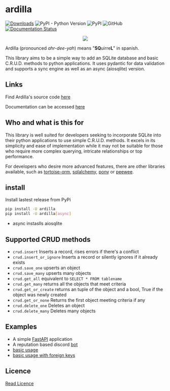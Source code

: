 # ardilla

[![Downloads](https://static.pepy.tech/badge/ardilla/month)](https://pepy.tech/project/ardilla) ![PyPI - Python Version](https://img.shields.io/pypi/pyversions/ardilla) ![PyPI](https://img.shields.io/pypi/v/ardilla) ![GitHub](https://img.shields.io/github/license/chrisdewa/ardilla) [![Documentation Status](https://readthedocs.org/projects/ardilla/badge/?version=latest)](https://ardilla.readthedocs.io/en/latest/?badge=latest)

<div style="text-align:center">
  <img 
    src="https://images-ext-2.discordapp.net/external/sxevZWKA4UIZWNyt352zkHLGWrUMw_PV_jGWLXGPh_I/https/repository-images.githubusercontent.com/638528340/a0238c4e-addf-4130-a0fe-9a458be6cdc9?width=200&height=150"
  >  
</div>

Ardilla (pronounced *ahr-dee-yah*) means "**SQ**uirre**L**" in spanish.

This library aims to be a simple way to add an SQLite database and 
basic C.R.U.D. methods to python applications.
It uses pydantic for data validation and supports a sync engine as well
as an async (aiosqlite) version.

## Links

Find Ardilla's source code [here](https://github.com/chrisdewa/ardilla)

Documentation can be accessed [here](http://ardilla.rtfd.io/)

## Who and what is this for

This library is well suited for developers seeking to incorporate SQLite into their python applications to use simple C.R.U.D. methods.
It excels in its simplicity and ease of implementation while it may not be suitable for those who require more complex querying, intricate relationships or top performance.

For developers who desire more advanced features, there are other libraries available, such as [tortoise-orm](https://github.com/tortoise/tortoise-orm), [sqlalchemy](https://github.com/sqlalchemy/sqlalchemy), [pony](https://github.com/ponyorm/pony) or [peewee](https://github.com/coleifer/peewee).


## install

Install lastest release from PyPi
```bash
pip install -U ardilla
pip install -U ardilla[async]
```
- async instaslls aiosqlite


## Supported CRUD methods

- `crud.insert` Inserts a record, rises errors if there's a conflict
- `crud.insert_or_ignore` Inserts a record or silently ignores if it already exists
- `crud.save_one` upserts an object
- `crud.save_many` upserts many objects
- `crud.get_all` equivalent to `SELECT * FROM tablename`
- `crud.get_many` returns all the objects that meet criteria
- `crud.get_or_create` returns an tuple of the object and a bool, True if the object was newly created
- `crud.get_or_none` Returns the first object meeting criteria if any
- `crud.delete_one` Deletes an object
- `crud.delete_many` Deletes many objects


## Examples

- A simple [FastAPI](https://github.com/chrisdewa/ardilla/blob/master/examples/fastapi_app.py) application
- A reputation based discord [bot](https://github.com/chrisdewa/ardilla/blob/master/examples/rep_discord_bot.py)
- [basic usage](https://github.com/chrisdewa/ardilla/blob/master/examples/basic_usage.py)
- [basic usage with foreign keys](https://github.com/chrisdewa/ardilla/blob/master/examples/basic_usage_fk.py)


## Licence

[Read Licence](licence.md)